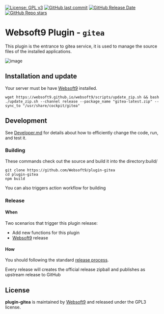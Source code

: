 [![License: GPL v3](https://img.shields.io/badge/License-GPL%20v3-blue.svg)](http://www.gnu.org/licenses/gpl-3.0)
[![GitHub last commit](https://img.shields.io/github/last-commit/websoft9/plugin-gitea)](https://github.com/websoft9/plugin-gitea)
[![GitHub Release Date](https://img.shields.io/github/release-date/websoft9/plugin-gitea)](https://github.com/websoft9/plugin-gitea)
[![GitHub Repo stars](https://img.shields.io/github/stars/websoft9/plugin-gitea?style=social)](https://github.com/websoft9/plugin-gitea)

# Websoft9 Plugin - `gitea`

This plugin is the entrance to gitea service, it is used to manage the source files of the installed applications. 

![image](https://github.com/Websoft9/plugin-gitea/assets/43192516/689a2e55-b73e-4f41-afa7-26a928fbba37)


## Installation and update

Your server must be have [Websoft9](https://github.com/Websoft9) installed.  

```
wget https://websoft9.github.io/websoft9/scripts/update_zip.sh && bash ./update_zip.sh --channel release --package_name "gitea-latest.zip" --sync_to "/usr/share/cockpit/gitea"
```

## Development

See [Developer.md](docs/developer.md) for details about how to efficiently change the code, run, and test it.

### Building

These commands check out the source and build it into the directory:build/
```
git clone https://github.com/Websoft9/plugin-gitea
cd plugin-gitea
npm build
```
You can also triggers action workflow for building

### Release

#### When

Two scenarios that trigger this plugin release:

* Add new functions for this plugin
* [Websoft9](https://github.com/Websoft9/websoft9) release

#### How

You should following the standard [release process](https://github.com/Websoft9/websoft9/blob/main/docs/plugin-developer.md#release).   

Every release will creates the official release zipball and publishes as upstream release to GitHub

## License

**plugin-gitea** is maintained by [Websoft9](https://www.websoft9.com) and released under the GPL3 license.
